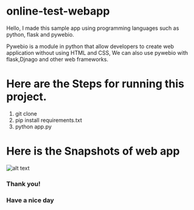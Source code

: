 # online-test-webapp
Hello, I made this sample app using programming languages such as python, flask and pywebio. <br>

Pywebio is a module in python that allow developers to create web application without using HTML and CSS, We can also use pywebio with flask,Djnago and other web frameworks.

# Here are the Steps for running this project.
1. git clone<br>
2. pip install requirements.txt<br>
3. python app.py<br>

# Here is the Snapshots of web app

![alt text](https://github.com/kavyanshpandey/online-test-webapp/blob/main/Snapshots/20210417_201343.jpg)
<br>

### Thank you!
### Have a nice day
